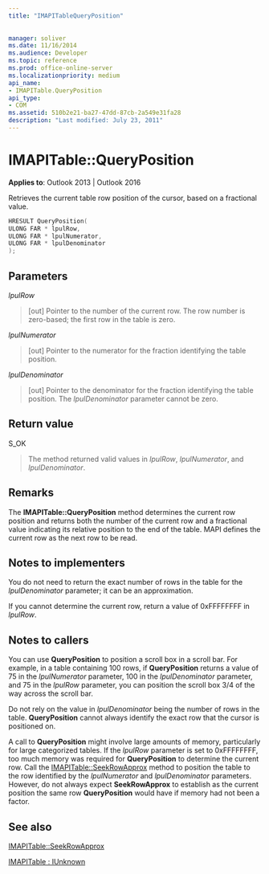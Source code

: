 ```yaml
---
title: "IMAPITableQueryPosition"
 
 
manager: soliver
ms.date: 11/16/2014
ms.audience: Developer
ms.topic: reference
ms.prod: office-online-server
ms.localizationpriority: medium
api_name:
- IMAPITable.QueryPosition
api_type:
- COM
ms.assetid: 510b2e21-ba27-47dd-87cb-2a549e31fa28
description: "Last modified: July 23, 2011"
---
```


# IMAPITable::QueryPosition

  
  
**Applies to**: Outlook 2013 | Outlook 2016 
  
Retrieves the current table row position of the cursor, based on a fractional value.
  
```cpp
HRESULT QueryPosition(
ULONG FAR * lpulRow,
ULONG FAR * lpulNumerator,
ULONG FAR * lpulDenominator
);
```

## Parameters

 _lpulRow_
  
> [out] Pointer to the number of the current row. The row number is zero-based; the first row in the table is zero. 
    
 _lpulNumerator_
  
> [out] Pointer to the numerator for the fraction identifying the table position.
    
 _lpulDenominator_
  
> [out] Pointer to the denominator for the fraction identifying the table position. The  _lpulDenominator_ parameter cannot be zero. 
    
## Return value

S_OK 
  
> The method returned valid values in  _lpulRow_,  _lpulNumerator_, and  _lpulDenominator_.
    
## Remarks

The **IMAPITable::QueryPosition** method determines the current row position and returns both the number of the current row and a fractional value indicating its relative position to the end of the table. MAPI defines the current row as the next row to be read. 
  
## Notes to implementers

You do not need to return the exact number of rows in the table for the  _lpulDenominator_ parameter; it can be an approximation. 
  
If you cannot determine the current row, return a value of 0xFFFFFFFF in  _lpulRow_.
  
## Notes to callers

You can use **QueryPosition** to position a scroll box in a scroll bar. For example, in a table containing 100 rows, if **QueryPosition** returns a value of 75 in the  _lpulNumerator_ parameter, 100 in the  _lpulDenominator_ parameter, and 75 in the  _lpulRow_ parameter, you can position the scroll box 3/4 of the way across the scroll bar. 
  
Do not rely on the value in  _lpulDenominator_ being the number of rows in the table. **QueryPosition** cannot always identify the exact row that the cursor is positioned on. 
  
A call to **QueryPosition** might involve large amounts of memory, particularly for large categorized tables. If the  _lpulRow_ parameter is set to 0xFFFFFFFF, too much memory was required for **QueryPosition** to determine the current row. Call the [IMAPITable::SeekRowApprox](imapitable-seekrowapprox.md) method to position the table to the row identified by the  _lpulNumerator_ and  _lpulDenominator_ parameters. However, do not always expect **SeekRowApprox** to establish as the current position the same row **QueryPosition** would have if memory had not been a factor. 
  
## See also



[IMAPITable::SeekRowApprox](imapitable-seekrowapprox.md)
  
[IMAPITable : IUnknown](imapitableiunknown.md)

